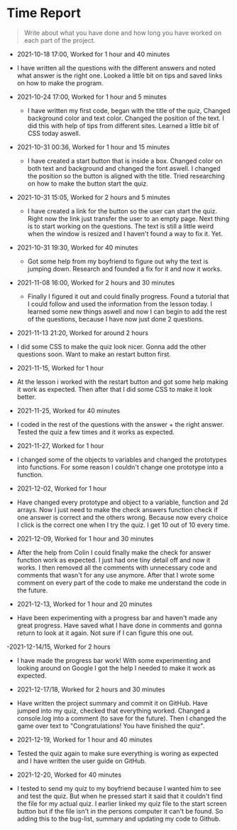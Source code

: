 # Time Report

> Write about what you have done and how long you have worked on each part of the project.

- 2021-10-18 17:00, Worked for 1 hour and 40 minutes
 - I have written all the questions with the different answers and noted what answer is the right one. Looked a little bit on tips and saved links on how to make the program.

- 2021-10-24 17:00, Worked for 1 hour and 5 minutes
  - I have written my first code, began with the title of the quiz, Changed background color and text color. Changed the position of the text. I did this with help of tips from different sites. Learned a little bit of CSS today aswell.

- 2021-10-31 00:36, Worked for 1 hour and 15 minutes
  - I have created a start button that is inside a box. Changed color on both text and background and changed the font aswell. I changed the position so the button is aligned with the title. Tried researching on how to make the button start the quiz. 

- 2021-10-31 15:05, Worked for 2 hours and 5 minutes
  - I have created a link for the button so the user can start the quiz. Right now the link just transfer the user to an empty page. Next thing is to start working on the questions. The text is still a little weird when the window is resized and I haven't found a way to fix it. Yet.

- 2021-10-31 19:30, Worked for 40 minutes
  - Got some help from my boyfriend to figure out why the text is jumping down. Research and founded a fix for it and now it works. 

- 2021-11-08 16:00, Worked for 2 hours and 30 minutes
  - Finally I figured it out and could finally progress. Found a tutorial that I could follow and used the information from the lesson today. I learned some new things aswell and now I can begin to add the rest of the questions, because I have now just done 2 questions. 

- 2021-11-13 21:20, Worked for around 2 hours
 - I did some CSS to make the quiz look nicer. Gonna add the other questions soon. Want to make an restart button first.

 - 2021-11-15, Worked for 1 hour
 - At the lesson i worked with the restart button and got some help making it work as expected. Then after that I did some CSS to make it look better.

 - 2021-11-25, Worked for 40 minutes
 - I coded in the rest of the questions with the answer + the right answer. Tested the quiz a few times and it works as expected. 

- 2021-11-27, Worked for 1 hour
- I changed some of the objects to variables and changed the prototypes into functions. For some reason I couldn't change one prototype into a function.

- 2021-12-02, Worked for 1 hour
- Have changed every prototype and object to a variable, function and 2d arrays. Now I just need to make the check answers function check if one answer is correct and the others wrong. Because now every choice I click is the correct one when I try the quiz. I get 10 out of 10 every time.

- 2021-12-09, Worked for 1 hour and 30 minutes
- After the help from Colin I could finally make the check for answer function work as expected. I just had one tiny detail off and now it works. I then removed all the comments with unnecessary code and comments that wasn't for any use anymore. After that I wrote some comment on every part of the code to make me understand the code in the future.

- 2021-12-13, Worked for 1 hour and 20 minutes
- Have been experimenting with a progress bar and haven't made any great progress. Have saved what I have done in comments and gonna return to look at it again. Not sure if I can figure this one out. 

-2021-12-14/15, Worked for 2 hours
- I have made the progress bar work! With some experimenting and looking around on Google I got the help I needed to make it work as expected.

- 2021-12-17/18, Worked for 2 hours and 30 minutes
- Have written the project summary and commit it on GitHub. Have jumped into my quiz, checked that everything worked. Changed a console.log into a comment (to save for the future). Then I changed the game over text to "Congratulations!
You have finished the quiz".

- 2021-12-19, Worked for 1 hour and 40 minutes
- Tested the quiz again to make sure everything is woring as expected and I have written the user guide on GitHub.

- 2021-12-20, Worked for 40 minutes
- I tested to send my quiz to my boyfriend because I wanted him to see and test the quiz. But when he pressed start it said that it couldn't find the file for my actual quiz. I earlier linked my quiz file to the start screen button but if the file isn't in the persons computer it can't be found. So adding this to the bug-list, summary and updating my code to Github.